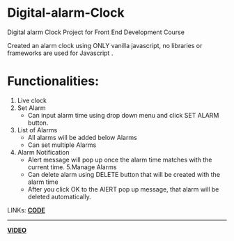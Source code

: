 # Digital-alarm-Clock
Digital alarm Clock Project for Front End Development Course

Created an alarm clock using ONLY vanilla javascript, no libraries or frameworks are used for Javascript .

# Functionalities:

 1. Live clock
 2. Set Alarm
    - Can input alarm time using drop down menu and click SET ALARM button.
 3. List of Alarms
    - All alarms will be added below Alarms
    - Can set multiple Alarms
 4. Alarm Notification
    - Alert message will pop up once the alarm time matches with the current time.
 5.Manage Alarms
    - Can delete alarm using DELETE button that will be created with the alarm time
    - After you click OK to the AlERT pop up message, that alarm will be deleted automatically.
  

LINKs: <a href = "https://thecodermanrr.github.io/Digital-alarm-Clock/"> <b>CODE</b> </a> <hr><a href = "https://youtu.be/OyWshOHG_Aw"> <b>VIDEO</b> </a> <br>
